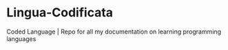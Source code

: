 # Lingua-Codificata
 Coded Language | Repo for all my documentation on learning programming languages
